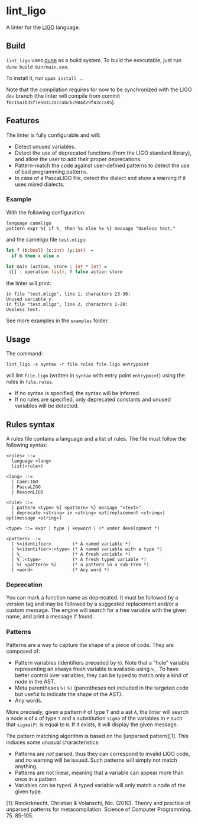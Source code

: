 # lint_ligo

A linter for the [LIGO](https://ligolang.org/) language.

## Build

`lint_ligo` uses [dune](https://github.com/ocaml/dune) as a build system.
To build the executable, just run `dune build bin/main.exe`.

To install it, run `opam install .`.

Note that the compilation requires for now to be synchronized with the LIGO `dev` branch (the linter will compile from commit `f0c15a1b35f1e50312accabc62904d29f43cca05`).

## Features

The linter is fully configurable and will:

* Detect unused variables.
* Detect the use of deprecated functions (from the LIGO standard library), and allow the user to add their proper deprecations.
* Pattern-match the code against user-defined patterns to detect the use of bad programming patterns.
* In case of a PascaLIGO file, detect the dialect and show a warning if it uses mixed dialects.

### Example

With the following configuration:

```
language cameligo
pattern expr %{ if %_ then %x else %x %} message "Useless test."
```

and the cameligo file `test.mligo`:

```ocaml
let f (b:bool) (x:int) (y:int)  =
  if b then x else x

let main (action, store : int * int) =
 ([] : operation list), f false action store
```

the linter will print:

```
in file "test.mligo", line 1, characters 23-30:
Unused variable y.
in file "test.mligo", line 2, characters 2-20:
Useless test.
```

See more examples in the `examples` folder.

## Usage

The command:

```
lint_ligo -s syntax -r file.rules file.ligo entrypoint
```

will lint `file.ligo` (written in `syntax` with entry point `entrypoint`) using the rules in `file.rules`.

* If no syntax is specified, the syntax will be inferred.
* If no rules are specified, only deprecated constants and unused variables will be detected.

## Rules syntax

A rules file contains a language and a list of rules. The file must follow the following syntax:

```
<rules> ::=
  language <lang>
  list(<rule>)

<lang> ::=
  | CameLIGO
  | PascaLIGO
  | ReasonLIGO

<rule> ::=
  | pattern <type> %{ <pattern> %} message "<text>"
  | deprecate <string> in <string> opt(replacement <string>) opt(message <string>)

<type> ::= expr | type | keyword | (* under development *)

<pattern> ::=
  | %<identifier>        (* A named variable *)
  | %<identifier>:<type> (* A named variable with a type *)
  | %_                   (* A fresh variable *)
  | %_:<type>            (* A fresh typed variable *)
  | %( <pattern> %)      (* a pattern in a sub-tree *)
  | <word>               (* Any word *)
```
### Deprecation

You can mark a function name as deprecated. It must be followed by a version tag and may be followed by a suggested replacement and/or a custom message.
The engine will search for a free variable with the given name, and print a message if found.

### Patterns

Patterns are a way to capture the shape of a piece of code. They are composed of:

* Pattern variables (identifiers preceded by `%`). Note that a "hole" variable representing an always fresh variable is available using `%_`.
To have better control over variables, they can be typed to match only a kind of node in the AST.
* Meta parentheses `%(` `%)` (parentheses not included in the targeted code but useful to indicate the shape of the AST).
* Any words.

More precisely, given a pattern `P` of type `T` and a ast `A`, the linter will search a node `N` of `A` of type  `T` and a substitution `sigma` of the variables in `P` such that `sigma(P)` is equal to `N`. If it exists, it will display the given message.

The pattern matching algorithm is based on the [unparsed pattern][1]. This induces some unusual characteristics:

* Patterns are _not_ parsed, thus they can correspond to invalid LIGO code, and no warning will be issued. Such patterns will simply not match anything.
* Patterns are not linear, meaning that a variable can appear more than once in a pattern.
* Variables can be typed. A typed variable will only match a node of the given type.

[1]: Rinderknecht, Christian & Volanschi, Nic. (2010). Theory and practice of unparsed patterns for metacompilation. Science of Computer Programming. 75. 85-105.
